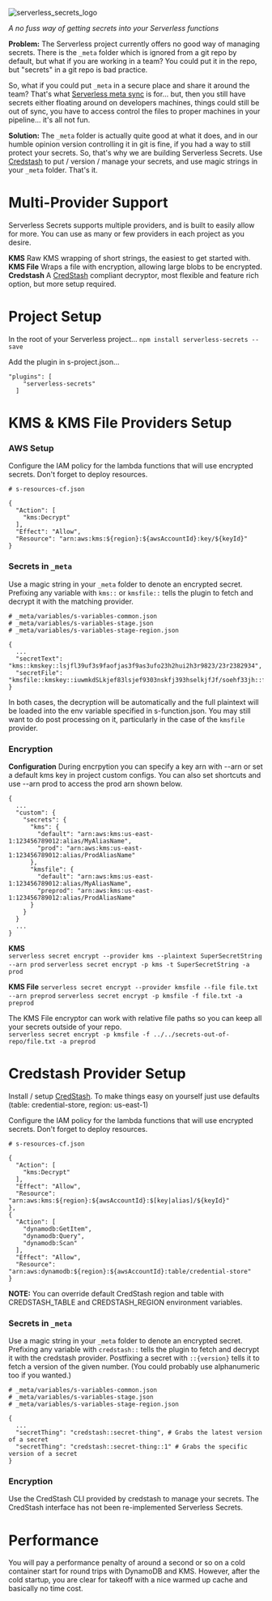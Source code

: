 ![serverless_secrets_logo](https://cloud.githubusercontent.com/assets/1689118/15905519/23bf2208-2d83-11e6-96fb-7dc1edd359ee.png)

*A no fuss way of getting secrets into your Serverless functions*

**Problem:** The Serverless project currently offers no good way of managing secrets. There is the `_meta` folder which is ignored from a git repo by default, but what if you are working in a team? You could put it in the repo, but "secrets"  in a git repo is bad practice.

So, what if you could put `_meta` in a secure place and share it around the team? That's what [Serverless meta sync](https://github.com/serverless/serverless-meta-sync) is for... but, then you still have secrets either floating around on developers machines, things could still be out of sync, you have to access control the files to proper machines in your pipeline... it's all not fun.

**Solution:** The `_meta` folder is actually quite good at what it does, and in our humble opinion version controlling it in git is fine, if you had a way to still protect your secrets. So, that's why we are building Serverless Secrets. Use [Credstash](https://github.com/fugue/credstash) to put / version / manage your secrets, and use magic strings in your `_meta` folder. That's it.

# Multi-Provider Support

Serverless Secrets supports multiple providers, and is built to easily allow for more. You can use as many or few providers in each project as you desire.

**KMS** Raw KMS wrapping of short strings, the easiest to get started with.  
**KMS File** Wraps a file with encryption, allowing large blobs to be encrypted.  
**Credstash** A [CredStash](https://github.com/fugue/credstash) compliant decryptor, most flexible and feature rich option, but more setup required.

# Project Setup

In the root of your Serverless project...
`npm install serverless-secrets --save`

Add the plugin in s-project.json...
```
"plugins": [
    "serverless-secrets"
  ]
```  


# KMS & KMS File Providers Setup

### AWS Setup

Configure the IAM policy for the lambda functions that will use encrypted secrets. Don't forget to deploy resources.  
```
# s-resources-cf.json

{
  "Action": [
    "kms:Decrypt"
  ],
  "Effect": "Allow",
  "Resource": "arn:aws:kms:${region}:${awsAccountId}:key/${keyId}"
}
```

### Secrets in `_meta`

Use a magic string in your `_meta` folder to denote an encrypted secret. Prefixing any variable with `kms::` or `kmsfile::` tells the plugin to fetch and decrypt it with the matching provider.

```
# _meta/variables/s-variables-common.json
# _meta/variables/s-variables-stage.json
# _meta/variables/s-variables-stage-region.json

{
  ...
  "secretText": "kms::kmskey::lsjfl39uf3s9faofjas3f9as3ufo23h2hui2h3r9823/23r2382934",
  "secretFile": "kmsfile::kmskey::iuwmkdSLkjef83lsjef9303nskfj393hselkjfJf/soehf33jh::file.txt"
}
```

In both cases, the decryption will be automatically and the full plaintext will
be loaded into the env variable specified in s-function.json. You may still want to do
post processing on it, particularly in the case of the `kmsfile` provider.

### Encryption

**Configuration**
During encrpytion you can specify a key arn with --arn or set a default kms key in project custom configs.
You can also set shortcuts and use --arn prod to access the prod arn shown below.

```
{
  ...
  "custom": {
    "secrets": {
      "kms": {
        "default": "arn:aws:kms:us-east-1:123456789012:alias/MyAliasName",
        "prod": "arn:aws:kms:us-east-1:123456789012:alias/ProdAliasName"
      },
      "kmsfile": {
        "default": "arn:aws:kms:us-east-1:123456789012:alias/MyAliasName",
        "preprod": "arn:aws:kms:us-east-1:123456789012:alias/ProdAliasName"
      }
    }
  }
  ...
}
```

**KMS**  
`serverless secret encrypt --provider kms --plaintext SuperSecretString --arn prod`
`serverless secret encrypt -p kms -t SuperSecretString -a prod`

**KMS File**
`serverless secret encrypt --provider kmsfile --file file.txt --arn preprod`
`serverless secret encrypt -p kmsfile -f file.txt -a preprod`

The KMS File encryptor can work with relative file paths so you can keep all your secrets outside of your repo.  
`serverless secret encrypt -p kmsfile -f ../../secrets-out-of-repo/file.txt -a preprod`

# Credstash Provider Setup
Install / setup [CredStash](https://github.com/fugue/credstash). To make things easy on yourself just use defaults (table: credential-store, region: us-east-1)

Configure the IAM policy for the lambda functions that will use encrypted secrets. Don't forget to deploy resources.  
```
# s-resources-cf.json

{
  "Action": [
    "kms:Decrypt"
  ],
  "Effect": "Allow",
  "Resource": "arn:aws:kms:${region}:${awsAccountId}:$[key|alias]/${keyId}"
},
{
  "Action": [
    "dynamodb:GetItem",
    "dynamodb:Query",
    "dynamodb:Scan"
  ],
  "Effect": "Allow",
  "Resource": "arn:aws:dynamodb:${region}:${awsAccountId}:table/credential-store"
}
```

**NOTE:** You can override default CredStash region and table with CREDSTASH_TABLE and CREDSTASH_REGION environment variables.

### Secrets in `_meta`

Use a magic string in your `_meta` folder to denote an encrypted secret. Prefixing any variable with `credstash::` tells the plugin to fetch and decrypt it with the credstash provider. Postfixing a secret with `::{version}` tells it to fetch a version of the given number. (You could probably use alphanumeric too if you wanted.)
```
# _meta/variables/s-variables-common.json
# _meta/variables/s-variables-stage.json
# _meta/variables/s-variables-stage-region.json

{
  ...
  "secretThing": "credstash::secret-thing", # Grabs the latest version of a secret
  "secretThing": "credstash::secret-thing::1" # Grabs the specific version of a secret
}
```

### Encryption
Use the CredStash CLI provided by credstash to manage your secrets. The CredStash interface has not been re-implemented Serverless Secrets.


# Performance

You will pay a performance penalty of around a second or so on a cold container start for round trips with DynamoDB and KMS. However, after the cold startup, you are clear for takeoff with a nice warmed up cache and basically no time cost.
